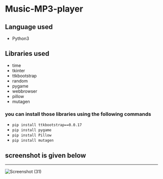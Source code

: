 
# Music-MP3-player

## Language used 
- Python3

## Libraries used
- time
- tkinter
- ttkbootstrap
- random
- pygame
- webbrowser
- pillow
- mutagen 

### you can install those libraries using the following commands

- `pip install ttkbootstrap==0.0.17`
- `pip install pygame`
- `pip install Pillow`
- `pip install mutagen`

## screenshot is given below

***

![Screenshot (31)](https://user-images.githubusercontent.com/55054089/124488282-4c1dfd00-ddcd-11eb-8a86-464a8e217d44.png)

